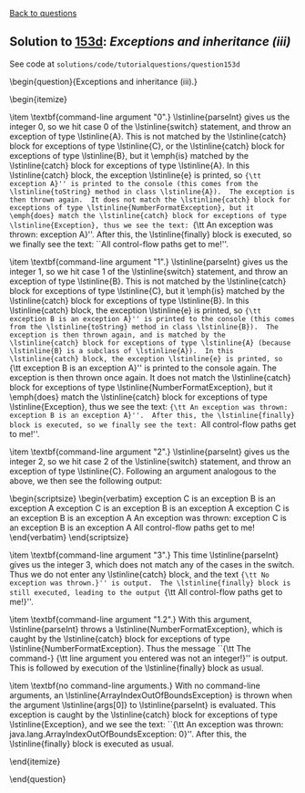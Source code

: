 [Back to questions](../README.md)

## Solution to [153d](../questions/153d): *Exceptions and inheritance (iii)*

See code at `solutions/code/tutorialquestions/question153d`

\begin{question}{Exceptions and inheritance (iii).}

\begin{itemize}

\item \textbf{command-line argument "0".} \lstinline{parseInt} gives us the integer 0, so we hit case 0 of the \lstinline{switch} statement, and throw
an exception of type \lstinline{A}.  This is not matched by the \lstinline{catch} block for exceptions of type \lstinline{C}, or the \lstinline{catch} block
for exceptions of type \lstinline{B}, but it \emph{is} matched by the \lstinline{catch} block for exceptions of type \lstinline{A}.  In this \lstinline{catch} block, the exception \lstinline{e} is printed, so ``{\tt exception A}'' is printed to the console (this comes from the \lstinline{toString} method in class \lstinline{A}).  The exception is then thrown again.  It does not match the \lstinline{catch} block for exceptions of type \lstinline{NumberFormatException}, but it \emph{does} match the \lstinline{catch} block for exceptions of type \lstinline{Exception}, thus we see the text:
``{\tt An exception was thrown: exception A}''.  After this, the \lstinline{finally} block is executed, so we finally see the text: ``All control-flow paths get to me!''.

\item \textbf{command-line argument "1".} \lstinline{parseInt} gives us the integer 1, so we hit case 1 of the \lstinline{switch} statement, and throw
an exception of type \lstinline{B}.  This is not matched by the \lstinline{catch} block for exceptions of type \lstinline{C}, but it \emph{is} matched
by the \lstinline{catch} block for exceptions of type \lstinline{B}.  In this \lstinline{catch} block, the exception \lstinline{e} is printed, so ``{\tt exception B is an exception A}'' is printed to the console (this comes from the \lstinline{toString} method in class \lstinline{B}).  The exception is then thrown again, and
is matched by the \lstinline{catch} block for exceptions of type \lstinline{A} (because \lstinline{B} is a subclass of \lstinline{A}).  In this \lstinline{catch} block, the exception \lstinline{e} is printed, so ``{\tt exception B is an exception A}'' is printed to the console again.  The exception is then thrown once again.  It does not match the \lstinline{catch} block for exceptions of type \lstinline{NumberFormatException}, but it \emph{does} match the \lstinline{catch} block for exceptions of type \lstinline{Exception}, thus we see the text:
``{\tt An exception was thrown: exception B is an exception A}''.  After this, the \lstinline{finally} block is executed, so we finally see the text: ``All control-flow paths get to me!''.

\item \textbf{command-line argument "2".} \lstinline{parseInt} gives us the integer 2, so we hit case 2 of the \lstinline{switch} statement, and throw
an exception of type \lstinline{C}.  Following an argument analogous to the above, we then see the following output:

\begin{scriptsize}
\begin{verbatim}
exception C is an exception B is an exception A
exception C is an exception B is an exception A
exception C is an exception B is an exception A
An exception was thrown: exception C is an exception B is an exception A
All control-flow paths get to me!
\end{verbatim}
\end{scriptsize}

\item \textbf{command-line argument "3".} This time \lstinline{parseInt} gives us the integer 3, which does not match any of the cases in the switch.  Thus we do not enter any \lstinline{catch} block, and the text ``{\tt No exception was thrown.}'' is output.  The \lstinline{finally} block is still executed, leading to the output ``{\tt All control-flow paths get to me!}''.

\item \textbf{command-line argument "1.2".}  With this argument, \lstinline{parseInt} throws a \lstinline{NumberFormatException}, which is caught by the \lstinline{catch} block for exceptions of type \lstinline{NumberFormatException}.  Thus the message ``{\tt The command-} {\tt line argument you entered was not an integer!}'' is output.  This is followed by execution of the \lstinline{finally} block as usual.

\item \textbf{no command-line arguments.}  With no command-line arguments, an \lstinline{ArrayIndexOutOfBoundsException} is thrown when the argument \lstinline{args[0]} to \lstinline{parseInt} is evaluated.  This exception is caught by the \lstinline{catch} block for exceptions of type \lstinline{Exception}, and we see the text: ``{\tt An exception was thrown: java.lang.ArrayIndexOutOfBoundsException: 0}''.  After this, the
    \lstinline{finally} block is executed as usual.

\end{itemize}

\end{question}
